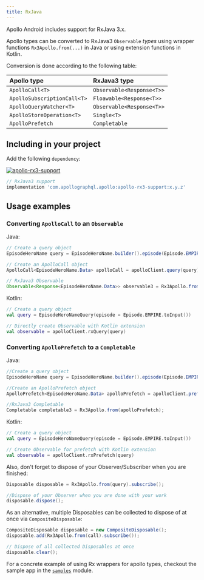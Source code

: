 ```yaml
---
title: RxJava
---
```


Apollo Android includes support for RxJava 3.x.

Apollo types can be converted to RxJava3 `Observable` *types* using wrapper functions `Rx3Apollo.from(...)` in Java or using extension functions in Kotlin.

Conversion is done according to the following table:

| Apollo type |  RxJava3 type|
| :--- | :--- |
| `ApolloCall<T>` | `Observable<Response<T>>` |
| `ApolloSubscriptionCall<T>` | `Floawable<Response<T>>` |
| `ApolloQueryWatcher<T>` | `Observable<Response<T>>` |
| `ApolloStoreOperation<T>` | `Single<T>` |
| `ApolloPrefetch` | `Completable` |

## Including in your project

Add the following `dependency`:

[ ![apollo-rx3-support](https://img.shields.io/bintray/v/apollographql/android/apollo-rx3-support.svg?label=apollo-rx3-support) ](https://bintray.com/apollographql/android/apollo-rx3-support/_latestVersion)
```gradle
// RxJava3 support
implementation 'com.apollographql.apollo:apollo-rx3-support:x.y.z'
```

## Usage examples

### Converting `ApolloCall` to an `Observable`

Java:
```java
// Create a query object
EpisodeHeroName query = EpisodeHeroName.builder().episode(Episode.EMPIRE).build();

// Create an ApolloCall object
ApolloCall<EpisodeHeroName.Data> apolloCall = apolloClient.query(query);

// RxJava3 Observable
Observable<Response<EpisodeHeroName.Data>> observable3 = Rx3Apollo.from(apolloCall);
```

Kotlin:
```kotlin
// Create a query object
val query = EpisodeHeroNameQuery(episode = Episode.EMPIRE.toInput())

// Directly create Observable with Kotlin extension
val observable = apolloClient.rxQuery(query)
```


### Converting `ApolloPrefetch` to a `Completable`

Java:
```java
//Create a query object
EpisodeHeroName query = EpisodeHeroName.builder().episode(Episode.EMPIRE).build();

//Create an ApolloPrefetch object
ApolloPrefetch<EpisodeHeroName.Data> apolloPrefetch = apolloClient.prefetch(query);

//RxJava3 Completable
Completable completable3 = Rx3Apollo.from(apolloPrefetch);
```

Kotlin:
```kotlin
// Create a query object
val query = EpisodeHeroNameQuery(episode = Episode.EMPIRE.toInput())

// Create Observable for prefetch with Kotlin extension
val observable = apolloClient.rxPrefetch(query)
```

Also, don't forget to dispose of your Observer/Subscriber when you are finished:
```java
Disposable disposable = Rx3Apollo.from(query).subscribe();

//Dispose of your Observer when you are done with your work
disposable.dispose();
```
As an alternative, multiple Disposables can be collected to dispose of at once via `CompositeDisposable`:
```java
CompositeDisposable disposable = new CompositeDisposable();
disposable.add(Rx3Apollo.from(call).subscribe());

// Dispose of all collected Disposables at once
disposable.clear();
```


For a concrete example of using Rx wrappers for apollo types, checkout the sample app in the [`samples`](https://github.com/apollographql/apollo-android/tree/master/samples) module.
